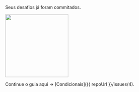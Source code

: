 Seus desafios já foram commitados.

<img src="https://i.giphy.com/media/fDbzXb6Cv5L56/giphy.webp" width="200" height="200" />

Continue o guia aqui -> [Condicionais]({{ repoUrl }}/issues/4).
